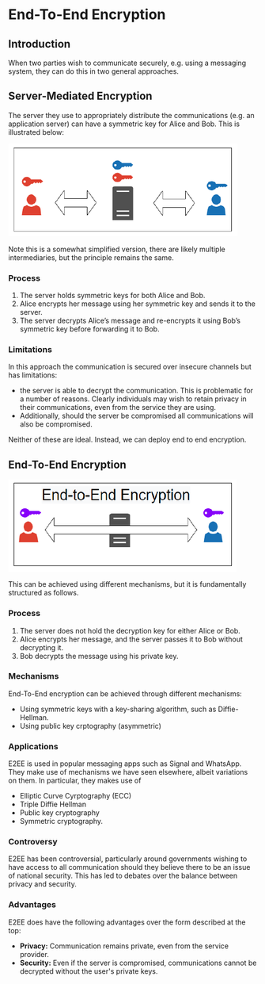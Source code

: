 # End-To-End Encryption

## Introduction

When two parties wish to communicate securely, e.g. using a messaging system, they can do this in two general approaches. 

## Server-Mediated Encryption

The server they use to appropriately distribute the communications (e.g. an application server) can have a symmetric key for Alice and Bob. This is illustrated below:

![Server-Mediated Encryption](./images/Server-Mediated_Encryption.png)

Note this is a somewhat simplified version, there are likely multiple intermediaries, but the principle remains the same. 

### Process

1. The server holds symmetric keys for both Alice and Bob.
1. Alice encrypts her message using her symmetric key and sends it to the server.
1. The server decrypts Alice’s message and re-encrypts it using Bob’s symmetric key before forwarding it to Bob.

### Limitations

In this approach the communication is secured over insecure channels but has limitations: 

* the server is able to decrypt the communication. This is problematic for a number of reasons. Clearly individuals may wish to retain privacy in their communications, even from the service they are using. 
* Additionally, should the server be compromised all communications will also be compromised.

Neither of these are ideal. Instead, we can deploy end to end encryption.

## End-To-End Encryption

![End-To-End Encryption](./images/End-To-End_Encryption.png)

This can be achieved using different mechanisms, but it is fundamentally structured as follows.

### Process

1. The server does not hold the decryption key for either Alice or Bob.
1. Alice encrypts her message, and the server passes it to Bob without decrypting it.
1. Bob decrypts the message using his private key.

### Mechanisms

End-To-End encryption can be achieved through different mechanisms:
* Using symmetric keys with a key-sharing algorithm, such as Diffie-Hellman.
* Using public key crptography (asymmetric)

### Applications

E2EE is used in popular messaging apps such as Signal and WhatsApp. They make use of mechanisms we have seen elsewhere, albeit variations on them. In particular, they makes use of 
* Elliptic Curve Cyrptography (ECC)
* Triple Diffie Hellman
* Public key cryptography 
* Symmetric cryptography.

### Controversy

E2EE has been controversial, particularly around governments wishing to have access to all communication should they believe there to be an issue of national security. This has led to debates over the balance between privacy and security.

### Advantages

E2EE does have the following advantages over the form described at the top:
* **Privacy:** Communication remains private, even from the service provider.
* **Security:** Even if the server is compromised, communications cannot be decrypted without the user's private keys.